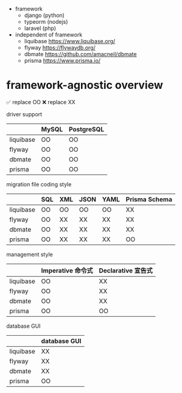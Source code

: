 - framework
    - django (python)
    - typeorm (nodejs)
    - laravel (php)
- independent of framework
    - liquibase https://www.liquibase.org/
    - flyway https://flywaydb.org/
    - dbmate https://github.com/amacneil/dbmate
    - prisma https://www.prisma.io/

# framework-agnostic overview

✅ replace OO
❌ replace XX

driver support

|           | MySQL | PostgreSQL |
|-----------|-------|------------|
| liquibase | OO    | OO         |
| flyway    | OO    | OO         |
| dbmate    | OO    | OO         |
| prisma    | OO    | OO         |

migration file coding style

|           | SQL | XML | JSON | YAML | Prisma Schema |
|-----------|-----|-----|------|------|---------------|
| liquibase | OO  | OO  | OO   | OO   | XX            |
| flyway    | OO  | XX  | XX   | XX   | XX            |
| dbmate    | OO  | XX  | XX   | XX   | XX            |
| prisma    | OO  | XX  | XX   | XX   | OO            |

management style

|           | Imperative 命令式 | Declarative 宣告式 |
|-----------|----------------|-----------------|
| liquibase | OO             | XX              |
| flyway    | OO             | XX              |
| dbmate    | OO             | XX              |
| prisma    | OO             | OO              |

database GUI

|           | database GUI |
|-----------|--------------|
| liquibase | XX           |
| flyway    | XX           |
| dbmate    | XX           |
| prisma    | OO           |
